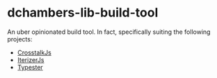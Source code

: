 # dchambers-lib-build-tool

An uber opinionated build tool. In fact, specifically suiting the following projects:

  * [CrosstalkJs](https://github.com/dchambers/crosstalkjs)
  * [IterizerJs](https://github.com/dchambers/iterizerjs)
  * [Typester](https://github.com/dchambers/typester)
